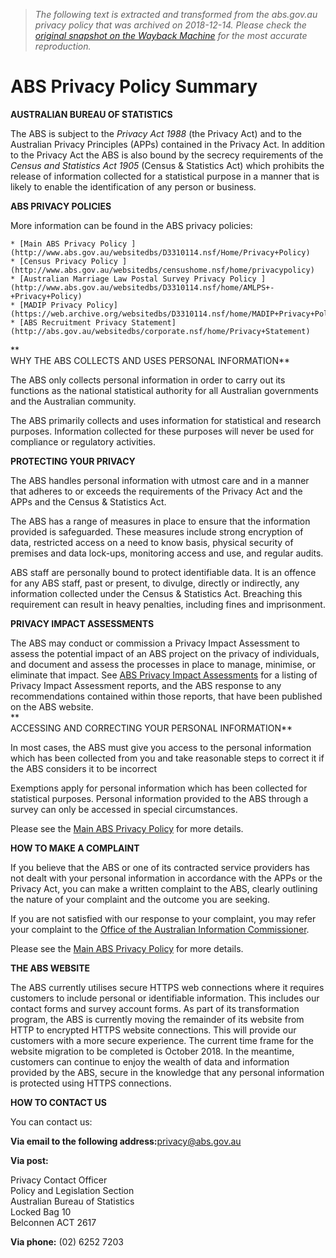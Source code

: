 > *The following text is extracted and transformed from the abs.gov.au privacy policy that was archived on 2018-12-14. Please check the [original snapshot on the Wayback Machine](https://web.archive.org/web/20181214110141id_/http%3A//www.abs.gov.au/websitedbs/D3310114.nsf/Home/Privacy%3Fopendocument) for the most accurate reproduction.*

# ABS Privacy Policy Summary

**AUSTRALIAN BUREAU OF STATISTICS**

The ABS is subject to the _Privacy Act 1988_ (the Privacy Act) and to the Australian Privacy Principles (APPs) contained in the Privacy Act. In addition to the Privacy Act the ABS is also bound by the secrecy requirements of the _Census and Statistics Act 1905_ (Census & Statistics Act) which prohibits the release of information collected for a statistical purpose in a manner that is likely to enable the identification of any person or business. 

**ABS PRIVACY POLICIES**  


More information can be found in the ABS privacy policies: 

    * [Main ABS Privacy Policy ](http://www.abs.gov.au/websitedbs/D3310114.nsf/Home/Privacy+Policy)
    * [Census Privacy Policy ](http://www.abs.gov.au/websitedbs/censushome.nsf/home/privacypolicy)
    * [Australian Marriage Law Postal Survey Privacy Policy ](http://www.abs.gov.au/websitedbs/D3310114.nsf/home/AMLPS+-+Privacy+Policy)
    * [MADIP Privacy Policy](https://web.archive.org/websitedbs/D3310114.nsf/home/MADIP+Privacy+Policy)
    * [ABS Recruitment Privacy Statement](http://abs.gov.au/websitedbs/corporate.nsf/home/Privacy+Statement)

**  
WHY THE ABS COLLECTS AND USES PERSONAL INFORMATION**

The ABS only collects personal information in order to carry out its functions as the national statistical authority for all Australian governments and the Australian community.

The ABS primarily collects and uses information for statistical and research purposes. Information collected for these purposes will never be used for compliance or regulatory activities. 

  
**PROTECTING YOUR PRIVACY**

The ABS handles personal information with utmost care and in a manner that adheres to or exceeds the requirements of the Privacy Act and the APPs and the Census & Statistics Act. 

The ABS has a range of measures in place to ensure that the information provided is safeguarded. These measures include strong encryption of data, restricted access on a need to know basis, physical security of premises and data lock-ups, monitoring access and use, and regular audits. 

ABS staff are personally bound to protect identifiable data. It is an offence for any ABS staff, past or present, to divulge, directly or indirectly, any information collected under the Census & Statistics Act. Breaching this requirement can result in heavy penalties, including fines and imprisonment. 

**PRIVACY IMPACT ASSESSMENTS**

The ABS may conduct or commission a Privacy Impact Assessment to assess the potential impact of an ABS project on the privacy of individuals, and document and assess the processes in place to manage, minimise, or eliminate that impact. See [ABS Privacy Impact Assessments](http://www.abs.gov.au/websitedbs/D3310114.nsf/home/ABS+Privacy+Impact+Assessments) for a listing of Privacy Impact Assessment reports, and the ABS response to any recommendations contained within those reports, that have been published on the ABS website.  
**  
ACCESSING AND CORRECTING YOUR PERSONAL INFORMATION**

In most cases, the ABS must give you access to the personal information which has been collected from you and take reasonable steps to correct it if the ABS considers it to be incorrect 

Exemptions apply for personal information which has been collected for statistical purposes. Personal information provided to the ABS through a survey can only be accessed in special circumstances. 

Please see the [Main ABS Privacy Policy](http://www.abs.gov.au/websitedbs/D3310114.nsf/Home/Privacy+Policy) for more details. 

**HOW TO MAKE A COMPLAINT**

If you believe that the ABS or one of its contracted service providers has not dealt with your personal information in accordance with the APPs or the Privacy Act, you can make a written complaint to the ABS, clearly outlining the nature of your complaint and the outcome you are seeking. 

If you are not satisfied with our response to your complaint, you may refer your complaint to the [Office of the Australian Information Commissioner](https://www.oaic.gov.au/). 

Please see the [Main ABS Privacy Policy](http://www.abs.gov.au/websitedbs/D3310114.nsf/Home/Privacy+Policy) for more details. 

**THE ABS WEBSITE**

The ABS currently utilises secure HTTPS web connections where it requires customers to include personal or identifiable information. This includes our contact forms and survey account forms. As part of its transformation program, the ABS is currently moving the remainder of its website from HTTP to encrypted HTTPS website connections. This will provide our customers with a more secure experience. The current time frame for the website migration to be completed is October 2018. In the meantime, customers can continue to enjoy the wealth of data and information provided by the ABS, secure in the knowledge that any personal information is protected using HTTPS connections. 

**HOW TO CONTACT US**

You can contact us: 

**Via email to the following address:**[privacy@abs.gov.au](mailto:privacy@abs.gov.au)

**Via post:**

Privacy Contact Officer  
Policy and Legislation Section  
Australian Bureau of Statistics  
Locked Bag 10  
Belconnen ACT 2617 

**Via phone:** (02) 6252 7203 

